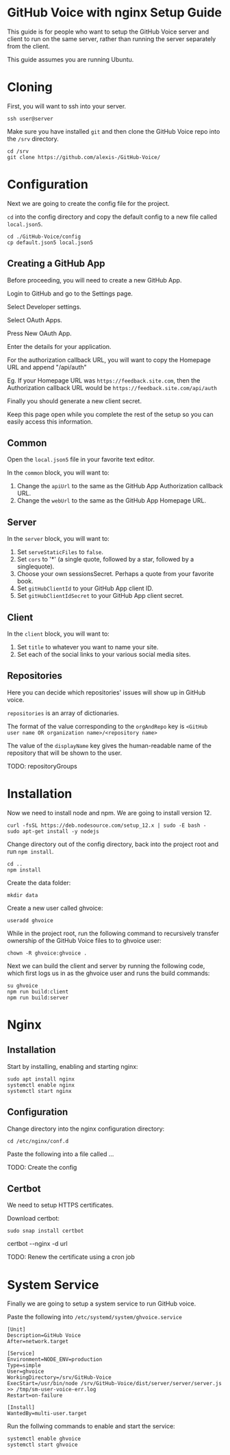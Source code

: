 # GitHub Voice with nginx Setup Guide

This guide is for people who want to setup the GitHub Voice server and client to run on the same server, rather than running the server separately from the client.

This guide assumes you are running Ubuntu.

# Cloning

First, you will want to ssh into your server.

```ssh user@server```

Make sure you have installed ```git``` and then clone the GitHub Voice repo into the ```/srv``` directory.

```
cd /srv
git clone https://github.com/alexis-/GitHub-Voice/
```

# Configuration

Next we are going to create the config file for the project.

```cd``` into the config directory and copy the default config to a new file called ```local.json5```.

```
cd ./GitHub-Voice/config
cp default.json5 local.json5
```

## Creating a GitHub App

Before proceeding, you will need to create a new GitHub App. 

Login to GitHub and go to the Settings page.

Select Developer settings.

Select OAuth Apps.

Press New OAuth App.

Enter the details for your application.

For the authorization callback URL, you will want to copy the Homepage URL and append "/api/auth"

Eg. If your Homepage URL was ```https://feedback.site.com```, then the Authorization callback URL would be ```https://feedback.site.com/api/auth```


Finally you should generate a new client secret.

Keep this page open while you complete the rest of the setup so you can easily access this information.

## Common

Open the ```local.json5``` file in your favorite text editor.

In the ```common``` block, you will want to:

1) Change the ```apiUrl``` to the same as the GitHub App Authorization callback URL.
2) Change the ```webUrl``` to the same as the GitHub App Homepage URL.

## Server

In the ```server``` block, you will want to:

1) Set ```serveStaticFiles``` to ```false```.
2) Set ```cors``` to '*' (a single quote, followed by a star, followed by a singlequote).
3) Choose your own sessionsSecret. Perhaps a quote from your favorite book.
4) Set  ```gitHubClientId``` to your GitHub App client ID.
5) Set ```gitHubClientIdSecret``` to your GitHub App client secret.

## Client

In the ```client``` block, you will want to:

1) Set ```title``` to whatever you want to name your site.
2) Set each of the social links to your various social media sites.

## Repositories

Here you can decide which repositories' issues will show up in GitHub voice.

```repositories``` is an array of dictionaries.

The format of the value corresponding to the ```orgAndRepo``` key is ```<GitHub user name OR organization name>/<repository name>```

The value of the ```displayName``` key gives the human-readable name of the repository that will be shown to the user.


TODO: repositoryGroups

# Installation

Now we need to install node and npm. We are going to install version 12.

```
curl -fsSL https://deb.nodesource.com/setup_12.x | sudo -E bash -
sudo apt-get install -y nodejs
```

Change directory out of the config directory, back into the project root and run ```npm install```.

```
cd ..
npm install
```

Create the data folder:

```
mkdir data
```

Create a new user called ghvoice:

```useradd ghvoice```

While in the project root, run the following command to recursively transfer ownership of the GitHub Voice files to to ghvoice user:

```
chown -R ghvoice:ghvoice .
```

Next we can build the client and server by running the following code, which first logs us in as the ghvoice user and runs the build commands:

```
su ghvoice
npm run build:client
npm run build:server
```

# Nginx

## Installation

Start by installing, enabling and starting nginx:

```
sudo apt install nginx
systemctl enable nginx
systemctl start nginx
```

## Configuration

Change directory into the nginx configuration directory:

```
cd /etc/nginx/conf.d
```
Paste the following into a file called ...

TODO: Create the config

## Certbot

We need to setup HTTPS certificates.

Download certbot:

```
sudo snap install certbot
```

certbot --nginx -d url

TODO: Renew the certificate using a cron job

# System Service

Finally we are going to setup a system service to run GitHub voice.

Paste the following into ```/etc/systemd/system/ghvoice.service```

```
[Unit]
Description=GitHub Voice
After=network.target

[Service]
Environment=NODE_ENV=production
Type=simple
User=ghvoice
WorkingDirectory=/srv/GitHub-Voice
ExecStart=/usr/bin/node /srv/GitHub-Voice/dist/server/server/server.js >> /tmp/sm-user-voice-err.log
Restart=on-failure

[Install]
WantedBy=multi-user.target
```

Run the follwing commands to enable and start the service:

```
systemctl enable ghvoice
systemctl start ghvoice
```
